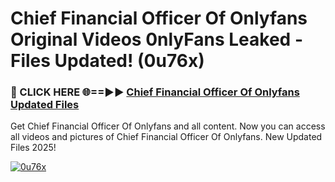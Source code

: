 # Chief Financial Officer Of Onlyfans Original Videos 0nlyFans Leaked - Files Updated! (0u76x)

<h3>🔴 CLICK HERE 🌐==►► <a href="https://tinyurl.com/ms9xzufz" rel="nofollow">Chief Financial Officer Of Onlyfans Updated Files</a></h3>

Get Chief Financial Officer Of Onlyfans and all content. Now you can access all videos and pictures of Chief Financial Officer Of Onlyfans. New Updated Files 2025!

[![0u76x](https://i.imgur.com/ppqm5kG.gif)](https://tinyurl.com/ms9xzufz)
